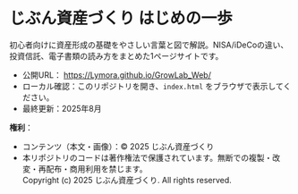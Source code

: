 # じぶん資産づくり はじめの一歩

初心者向けに資産形成の基礎をやさしい言葉と図で解説。NISA/iDeCoの違い、投資信託、電子書類の読み方をまとめた1ページサイトです。

- 公開URL： https://Lymora.github.io/GrowLab_Web/
- ローカル確認：このリポジトリを開き、`index.html` をブラウザで表示してください。
- 最終更新：2025年8月

**権利**：
- コンテンツ（本文・画像）：© 2025 じぶん資産づくり
- 本リポジトリのコードは著作権法で保護されています。無断での複製・改変・再配布・商用利用を禁じます。  
Copyright (c) 2025 じぶん資産づくり. All rights reserved.
